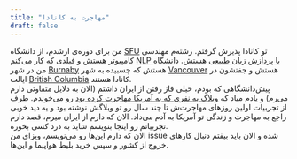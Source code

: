 ```yaml
---
title: "مهاجرت به کانادا"
draft: false
---
```

من برای دوره‌ی ارشدم، از دانشگاه [SFU](https://en.wikipedia.org/wiki/Simon_Fraser_University) تو کانادا پذیرش گرفتم. رشته‌م مهندسی کامپیوتر هستش و فیلدی که کار می‌کنم [NLP یا پردازش زبان طبیعی](https://en.wikipedia.org/wiki/Natural-language_processing) هستش. دانشگاه من در شهر [Burnaby](https://en.wikipedia.org/wiki/Burnaby) هستش که چسبیده به شهر [Vancouver](https://en.wikipedia.org/wiki/Vancouver) هستش و جفتشون در ایالت [British Columbia](https://en.wikipedia.org/wiki/British_Columbia) کانادا هستند.  
پیش‌دانشگاهی که بودم، خیلی فاز رفتن از ایران داشتم (الان به دلایل متفاوتی دارم می‌رم) و یادم میاد که [وبلاگ یه نفری که به آمریکا مهاجرت کرده بود](http://natashagodwin.blogspot.com) رو می‌خوندم. طرف از تجربیات اولین روزهای مهاجرت‌ش تا چند سال رو تو وبلاگش نوشته بود و یه دید خوبی راجع به مهاجرت و زندگی تو آمریکا به آدم می‌داد. الان که دارم از ایران میرم، قصد دارم تجربیاتم رو اینجا بنویسم شاید به درد کسی بخوره.  
الان که دارم این‌ها رو می‌نویسم، ویزای من issue شده و الان باید بیفتم دنبال کارهای خروج از کشور و سپس خرید بلیط هواپیما و این‌ها.

